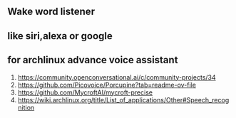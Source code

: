 ## Wake word listener
## like siri,alexa or google 
## for archlinux advance voice assistant

1) https://community.openconversational.ai/c/community-projects/34
2) https://github.com/Picovoice/Porcupine?tab=readme-ov-file
3) https://github.com/MycroftAI/mycroft-precise
4) https://wiki.archlinux.org/title/List_of_applications/Other#Speech_recognition
